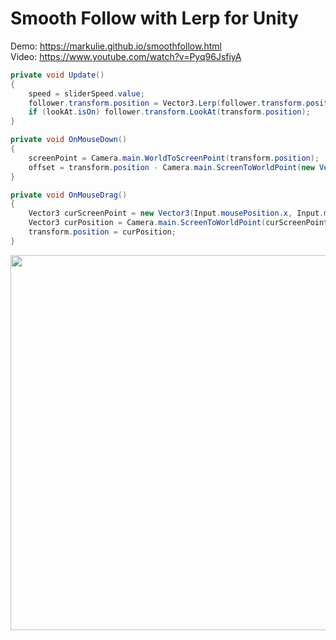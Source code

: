 # Smooth Follow with Lerp for Unity

Demo: https://markulie.github.io/smoothfollow.html
<br>
Video: https://www.youtube.com/watch?v=Pyq96JsfiyA

```c#
private void Update()
{
    speed = sliderSpeed.value;
    follower.transform.position = Vector3.Lerp(follower.transform.position, transform.position + followerOffset, speed);
    if (lookAt.isOn) follower.transform.LookAt(transform.position);
}

private void OnMouseDown()
{
    screenPoint = Camera.main.WorldToScreenPoint(transform.position);
    offset = transform.position - Camera.main.ScreenToWorldPoint(new Vector3(Input.mousePosition.x, Input.mousePosition.y, screenPoint.z));
}

private void OnMouseDrag()
{
    Vector3 curScreenPoint = new Vector3(Input.mousePosition.x, Input.mousePosition.y, screenPoint.z);
    Vector3 curPosition = Camera.main.ScreenToWorldPoint(curScreenPoint) + offset;
    transform.position = curPosition;
}
```

<p align="center">
  <img width="820" height="600" src="https://github.com/markaelie/SmoothFollow-Unity/blob/master/DemoScreenshot.png?raw=true">
</p>